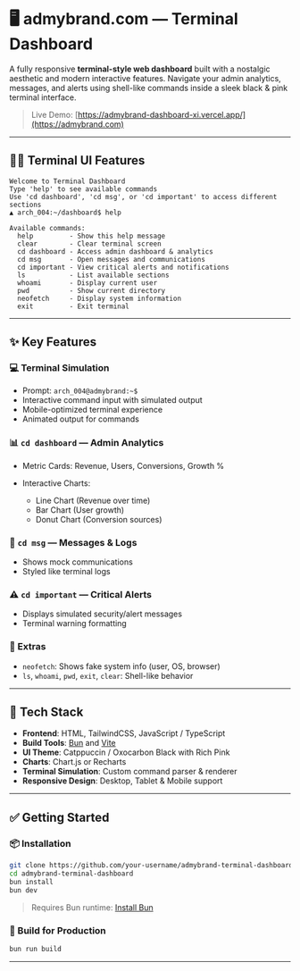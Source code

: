 
# 🖥️ admybrand.com — Terminal Dashboard

A fully responsive **terminal-style web dashboard** built with a nostalgic aesthetic and modern interactive features. Navigate your admin analytics, messages, and alerts using shell-like commands inside a sleek black & pink terminal interface.

> Live Demo: [https://admybrand-dashboard-xi.vercel.app/](https://admybrand.com)

---

## 🧑‍💻 Terminal UI Features

```
Welcome to Terminal Dashboard
Type 'help' to see available commands
Use 'cd dashboard', 'cd msg', or 'cd important' to access different sections
▲ arch_004:~/dashboard$ help

Available commands:
  help         - Show this help message
  clear        - Clear terminal screen
  cd dashboard - Access admin dashboard & analytics
  cd msg       - Open messages and communications
  cd important - View critical alerts and notifications
  ls           - List available sections
  whoami       - Display current user
  pwd          - Show current directory
  neofetch     - Display system information
  exit         - Exit terminal
```

---

## ✨ Key Features

### 💻 Terminal Simulation

* Prompt: `arch_004@admybrand:~$`
* Interactive command input with simulated output
* Mobile-optimized terminal experience
* Animated output for commands

### 📊 `cd dashboard` — Admin Analytics

* Metric Cards: Revenue, Users, Conversions, Growth %
* Interactive Charts:

  * Line Chart (Revenue over time)
  * Bar Chart (User growth)
  * Donut Chart (Conversion sources)

### 💬 `cd msg` — Messages & Logs

* Shows mock communications
* Styled like terminal logs

### ⚠️ `cd important` — Critical Alerts

* Displays simulated security/alert messages
* Terminal warning formatting

### 🧠 Extras

* `neofetch`: Shows fake system info (user, OS, browser)
* `ls`, `whoami`, `pwd`, `exit`, `clear`: Shell-like behavior

---

## 🔧 Tech Stack

* **Frontend**: HTML, TailwindCSS, JavaScript / TypeScript
* **Build Tools**: [Bun](https://bun.sh) and [Vite](https://vitejs.dev)
* **UI Theme**: Catppuccin / Oxocarbon Black with Rich Pink
* **Charts**: Chart.js or Recharts
* **Terminal Simulation**: Custom command parser & renderer
* **Responsive Design**: Desktop, Tablet & Mobile support

---

## ✅ Getting Started

### 📦 Installation

```bash
git clone https://github.com/your-username/admybrand-terminal-dashboard.git
cd admybrand-terminal-dashboard
bun install
bun dev
```

> Requires Bun runtime: [Install Bun](https://bun.sh/docs/installation)

### 🔨 Build for Production

```bash
bun run build
```

---
